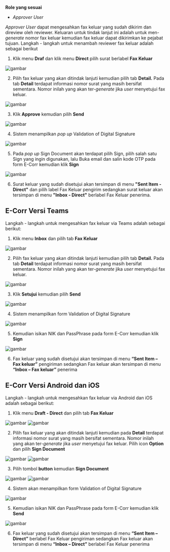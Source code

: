 **Role yang sesuai**

- *Approver User*

*Approver User* dapat mengesahkan fax keluar yang sudah dikirim dan direview oleh reviewer. Keluaran untuk tindak lanjut ini adalah untuk men-*generate* nomor fax keluar kemudian fax keluar dapat dikirimkan ke pejabat tujuan. Langkah - langkah untuk menambah reviewer fax keluar adalah sebagai berikut

1. Klik menu **Draf** dan klik menu **Direct** pilih surat berlabel **Fax Keluar**

![gambar](FaxKeluar/FK_Web/02FK50.png)

2. Pilih fax keluar yang akan ditindak lanjuti kemudian pilih tab **Detail.** Pada tab **Detail** terdapat informasi nomor surat yang masih bersifat sementara. Nomor inilah yang akan ter-*generate* jika *user* menyetujui fax keluar.

![gambar](FaxKeluar/FK_Web/02FK51.png)

3. Klik **Approve** kemudian pilih **Send**

![gambar](FaxKeluar/FK_Web/02FK52.png)

4. Sistem menampilkan *pop up* Validation of Digital Signature

![gambar](FaxKeluar/FK_Web/02FK-CR02.png)

5. Pada *pop up* Sign Document akan terdapat pilih Sign, pilih salah satu Sign yang ingin digunakan, lalu Buka email dan salin kode OTP pada form E-Corr kemudian klik **Sign**

![gambar](FaxKeluar/FK_Web/02FK-CR03.png)

6. Surat keluar yang sudah disetujui akan tersimpan di menu **"Sent Item - Direct"** dan pilih label Fax Keluar pengirim sedangkan surat keluar akan tersimpan di menu **"Inbox - Direct"** berlabel Fax Keluar penerima.

## **E-Corr Versi Teams**

Langkah - langkah untuk mengesahkan fax keluar via Teams adalah sebagai berikut:

1. Klik menu **Inbox** dan pilih tab **Fax Keluar**

![gambar](FaxKeluar/FK_Teams/FK40.png)

2. Pilih fax keluar yang akan ditindak lanjuti kemudian pilih tab **Detail.** Pada tab **Detail** terdapat informasi nomor surat yang masih bersifat sementara. Nomor inilah yang akan ter-*generate* jika *user* menyetujui fax keluar.

![gambar](FaxKeluar/FK_Teams/FK55.png)

3. Klik **Setujui** kemudian pilih **Send**

![gambar](FaxKeluar/FK_Teams/FK56.png)

4.	Sistem menampilkan form Validation of Digital Signature

![gambar](FaxKeluar/FK_Teams/FKN1.png)
 
5.	Kemudian isikan NIK dan PassPhrase pada form E-Corr kemudian klik **Sign**

![gambar](FaxKeluar/FK_Teams/FKN2.png)

6.	Fax keluar yang sudah disetujui akan tersimpan di menu **“Sent Item – Fax keluar”** pengiriman sedangkan Fax keluar akan tersimpan di menu **“Inbox – Fax keluar”** penerima


## **E-Corr Versi Android dan iOS**

Langkah - langkah untuk mengesahkan fax keluar via Android dan iOS adalah sebagai berikut:

1. Klik menu **Draft - Direct** dan pilih tab **Fax Keluar**

![gambar](FaxKeluar/FK_Android/NomorFK/02A01.png) ![gambar](FaxKeluar/FK_Android/NomorFK/02A02.png) 

2. Pilih fax keluar yang akan ditindak lanjuti kemudian pada **Detail** terdapat informasi nomor surat yang masih bersifat sementara. Nomor inilah yang akan ter-_generate_ jika _user_ menyetujui fax keluar. Pilih icon **Option** dan pilih **Sign Document**

![gambar](FaxKeluar/FK_Android/NomorFK/02A04.png) ![gambar](FaxKeluar/FK_Android/NomorFK/02A05.png)  

3. Pilih tombol **button** kemudian **Sign Document**
   
![gambar](FaxKeluar/FK_Android/NomorFK/02A06.png) ![gambar](FaxKeluar/FK_Android/NomorFK/02A07.png) 

4. Sistem akan menampilkan form Validation of Digital Signature
   
![gambar](FaxKeluar/FK_Android/NomorFK/02A08.png)

5. Kemudian isikan NIK dan PassPhrase pada form E-Corr kemudian klik **Send**
   
![gambar](FaxKeluar/FK_Android/NomorFK/02A09.png)

6. Fax keluar yang sudah disetujui akan tersimpan di menu **“Sent Item – Direct”** berlabel Fax Keluar pengiriman sedangkan Fax keluar akan tersimpan di menu **“Inbox – Direct”** berlabel Fax Keluar penerima


